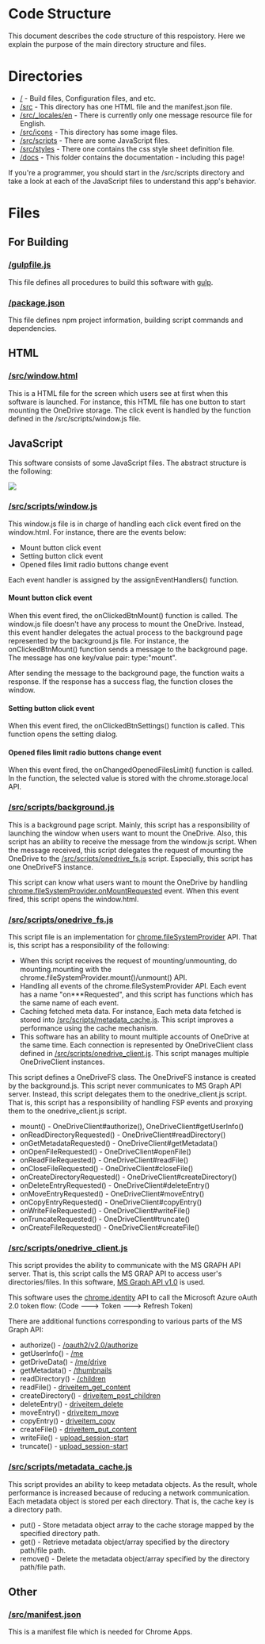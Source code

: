 # Code Structure

This document describes the code structure of this respoistory.  Here we explain the purpose of the main directory structure and files.

# Directories

* [/](https://github.com/rooey/chromeos-filesystem-onedrive) - Build files, Configuration files, and etc.
* [/src](https://github.com/rooey/chromeos-filesystem-onedrive/tree/master/src) - This directory has one HTML file and the manifest.json file.
* [/src/_locales/en](https://github.com/rooey/chromeos-filesystem-onedrive/tree/master/src/_locales/en) - There is currently only one message resource file for English.
* [/src/icons](https://github.com/rooey/chromeos-filesystem-onedrive/tree/master/src/icons) - This directory has some image files.
* [/src/scripts](https://github.com/rooey/chromeos-filesystem-onedrive/tree/master/src/scripts) - There are some JavaScript files.
* [/src/styles](https://github.com/rooey/chromeos-filesystem-onedrive/tree/master/src/styles) - There one contains the css style sheet definition file.
* [/docs](https://github.com/rooey/chromeos-filesystem-onedrive/tree/master/docs) - This folder contains the documentation - including this page!

If you're a programmer, you should start in the /src/scripts directory and take a look at each of the JavaScript files to understand this app's behavior.

# Files

## For Building

### [/gulpfile.js](https://github.com/rooey/chromeos-filesystem-onedrive/blob/master/gulpfile.js)

This file defines all procedures to build this software with [gulp](https://gulpjs.com/).

### [/package.json](https://github.com/rooey/chromeos-filesystem-onedrive/blob/master/package.json)

This file defines npm project information, building script commands and dependencies.

## HTML

### [/src/window.html](https://github.com/rooey/chromeos-filesystem-onedrive/blob/master/src/window.html)

This is a HTML file for the screen which users see at first when this software is launched. For instance, this HTML file has one button to start mounting the OneDrive storage. The click event is handled by the function defined in the /src/scripts/window.js file.

## JavaScript

This software consists of some JavaScript files. The abstract structure is the following:

<img src="https://raw.githubusercontent.com/rooey/chromeos-filesystem-onedrive/master/docs/code_structure.png">

### [/src/scripts/window.js](https://github.com/rooey/chromeos-filesystem-onedrive/blob/master/src/scripts/window.js)

This window.js file is in charge of handling each click event fired on the window.html. For instance, there are the events below:

* Mount button click event
* Setting button click event
* Opened files limit radio buttons change event

Each event handler is assigned by the assignEventHandlers() function.

#### Mount button click event

When this event fired, the onClickedBtnMount() function is called. The window.js file doesn't have any process to mount the OneDrive. Instead, this event handler delegates the actual process to the background page represented by the background.js file. For instance, the onClickedBtnMount() function sends a message to the background page. The message has one key/value pair: type:"mount".

After sending the message to the background page, the function waits a response. If the response has a success flag, the function closes the window.

#### Setting button click event

When this event fired, the onClickedBtnSettings() function is called. This function opens the setting dialog.

#### Opened files limit radio buttons change event

When this event fired, the onChangedOpenedFilesLimit() function is called. In the function, the selected value is stored with the chrome.storage.local API.

### [/src/scripts/background.js](https://github.com/rooey/chromeos-filesystem-onedrive/blob/master/src/scripts/background.js)

This is a background page script. Mainly, this script has a responsibility of launching the window when users want to mount the OneDrive. Also, this script has an ability to receive the message from the window.js script. When the message received, this script delegates the request of mounting the OneDrive to the [/src/scripts/onedrive_fs.js](https://github.com/rooey/chromeos-filesystem-onedrive/blob/master/src/scripts/onedrive_fs.js) script. Especially, this script has one OneDriveFS instance.

This script can know what users want to mount the OneDrive by handling [chrome.fileSystemProvider.onMountRequested](https://developer.chrome.com/extensions/fileSystemProvider#event-onMountRequested) event. When this event fired, this script opens the window.html.

### [/src/scripts/onedrive_fs.js](https://github.com/rooey/chromeos-filesystem-onedrive/blob/master/src/scripts/onedrive_fs.js)

This script file is an implementation for [chrome.fileSystemProvider](https://developer.chrome.com/apps/fileSystemProvider) API. That is, this script has a responsibility of the following:

* When this script receives the request of mounting/unmounting, do mounting.mounting with the chrome.fileSystemProvider.mount()/unmount() API.
* Handling all events of the chrome.fileSystemProvider API. Each event has a name "on\***Requested", and this script has functions which has the same name of each event.
* Caching fetched meta data. For instance, Each meta data fetched is stored into [/src/scripts/metadata_cache.js](https://github.com/rooey/chromeos-filesystem-onedrive/blob/master/src/scripts/metadata_cache.js). This script improves a performance using the cache mechanism.
* This software has an ability to mount multiple accounts of OneDrive at the same time. Each connection is represented by OneDriveClient class defined in [/src/scripts/onedrive_client.js](https://github.com/rooey/chromeos-filesystem-onedrive/blob/master/src/scripts/onedrive_client.js). This script manages multiple OneDriveClient instances.

This script defines a OneDriveFS class. The OneDriveFS instance is created by the background.js. This script never communicates to MS Graph API server. Instead, this script delegates them to the onedrive_client.js script. That is, this script has a responsibility of handling FSP events and proxying them to the onedrive_client.js script.

* mount() - OneDriveClient#authorize(), OneDriveClient#getUserInfo()
* onReadDirectoryRequested() - OneDriveClient#readDirectory()
* onGetMetadataRequested() - OneDriveClient#getMetadata()
* onOpenFileRequested() - OneDriveClient#openFile()
* onReadFileRequested() - OneDriveClient#readFile()
* onCloseFileRequested() - OneDriveClient#closeFile()
* onCreateDirectoryRequested() - OneDriveClient#createDirectory()
* onDeleteEntryRequested() - OneDriveClient#deleteEntry()
* onMoveEntryRequested() - OneDriveClient#moveEntry()
* onCopyEntryRequested() - OneDriveClient#copyEntry()
* onWriteFileRequested() - OneDriveClient#writeFile()
* onTruncateRequested() - OneDriveClient#truncate()
* onCreateFileRequested() - OneDriveClient#createFile()

### [/src/scripts/onedrive_client.js](https://github.com/rooey/chromeos-filesystem-onedrive/blob/master/src/scripts/onedrive_client.js)

This script provides the ability to communicate with the MS GRAPH API server. That is, this script calls the MS GRAP API to access user's directories/files. In this software, [MS Graph API v1.0](https://docs.microsoft.com/en-us/graph/api/overview?view=graph-rest-1.0) is used.

This software uses the [chrome.identity](https://developer.chrome.com/extensions/identity) API to call the Microsoft Azure oAuth 2.0 token flow: (Code ---> Token ---> Refresh Token)

There are additional functions corresponding to various parts of the MS Graph API:

* authorize() - [/oauth2/v2.0/authorize](https://docs.microsoft.com/en-us/graph/auth-overview)
* getUserInfo() - [/me](https://docs.microsoft.com/en-us/graph/api/user-get?view=graph-rest-1.0)
* getDriveData() - [/me/drive](https://docs.microsoft.com/en-us/graph/api/drive-get?view=graph-rest-1.0)
* getMetadata() - [/thumbnails](https://docs.microsoft.com/en-us/onedrive/developer/rest-api/api/driveitem_list_thumbnails?view=odsp-graph-online)
* readDirectory() - [/children](https://docs.microsoft.com/en-us/onedrive/developer/rest-api/api/driveitem_list_children?view=odsp-graph-online)
* readFile() - [driveitem_get_content](https://docs.microsoft.com/en-us/onedrive/developer/rest-api/api/driveitem_get_content?view=odsp-graph-online)
* createDirectory() - [driveitem_post_children](https://docs.microsoft.com/en-us/onedrive/developer/rest-api/api/driveitem_post_children?view=odsp-graph-online)
* deleteEntry() - [driveitem_delete](https://docs.microsoft.com/en-us/onedrive/developer/rest-api/api/driveitem_delete?view=odsp-graph-online)
* moveEntry() - [driveitem_move](https://docs.microsoft.com/en-us/onedrive/developer/rest-api/api/driveitem_move?view=odsp-graph-online)
* copyEntry() - [driveitem_copy](https://docs.microsoft.com/en-us/onedrive/developer/rest-api/api/driveitem_copy?view=odsp-graph-online)
* createFile() - [driveitem_put_content](https://docs.microsoft.com/en-us/onedrive/developer/rest-api/api/driveitem_put_content?view=odsp-graph-online)
* writeFile() - [upload_session-start](https://docs.microsoft.com/en-us/onedrive/developer/rest-api/api/driveitem_createuploadsession?view=odsp-graph-online)
* truncate() - [upload_session-start](https://docs.microsoft.com/en-us/onedrive/developer/rest-api/api/driveitem_createuploadsession?view=odsp-graph-online)

### [/src/scripts/metadata_cache.js](https://github.com/rooey/chromeos-filesystem-onedrive/blob/master/src/scripts/metadata_cache.js)

This script provides an ability to keep metadata objects. As the result, whole performance is increased because of reducing a network communication. Each metadata object is stored per each directory. That is, the cache key is a directory path.

* put() - Store metadata object array to the cache storage mapped by the specified directory path.
* get() - Retrieve metadata object/array specified by the directory path/file path.
* remove() - Delete the metadata object/array specified by the directory path/file path.

## Other

### [/src/manifest.json](https://github.com/rooey/chromeos-filesystem-onedrive/blob/master/src/manifest.json)

This is a manifest file which is needed for Chrome Apps.
